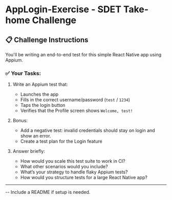 # AppLogin-Exercise - SDET Take-home Challenge

## 📋 Challenge Instructions

You'll be writing an end-to-end test for this simple React Native app using Appium.

### ✅ Your Tasks:
1. Write an Appium test that:
   - Launches the app
   - Fills in the correct username/password (`test` / `1234`)
   - Taps the login button
   - Verifies that the Profile screen shows `Welcome, test!`

2. Bonus:
   - Add a negative test: invalid credentials should stay on login and show an error.
   - Create a test plan for the Login feature

3. Answer briefly:
   - How would you scale this test suite to work in CI?
   - What other scenarios would you include?
   - What’s your strategy to handle flaky Appium tests?
   - How would you structure tests for a large React Native app?

---

-- Include a README if setup is needed.

